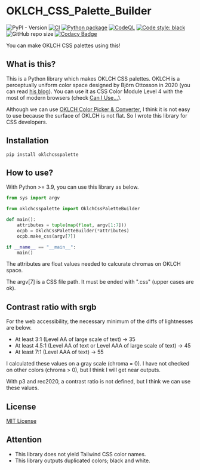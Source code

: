# OKLCH_CSS_Palette_Builder

![PyPI - Version](https://img.shields.io/pypi/v/oklchcsspalette)
[![CI](https://github.com/CHRIBUR0309/OKLCH_CSS_Palette_Builder/actions/workflows/blank.yml/badge.svg)](https://github.com/CHRIBUR0309/OKLCH_CSS_Palette_Builder/actions/workflows/blank.yml)
[![Python package](https://github.com/CHRIBUR0309/OKLCH_CSS_Palette_Builder/actions/workflows/python-package.yml/badge.svg)](https://github.com/CHRIBUR0309/OKLCH_CSS_Palette_Builder/actions/workflows/python-package.yml)
[![CodeQL](https://github.com/CHRIBUR0309/OKLCH_CSS_Palette_Builder/actions/workflows/codeql.yml/badge.svg)](https://github.com/CHRIBUR0309/OKLCH_CSS_Palette_Builder/actions/workflows/codeql.yml)
[![Code style: black](https://img.shields.io/badge/code%20style-black-000000.svg)](https://github.com/psf/black)
![GitHub repo size](https://img.shields.io/github/repo-size/CHRIBUR0309/OKLCH_CSS_Palette_Builder)
[![Codacy Badge](https://app.codacy.com/project/badge/Grade/1bae4f492011473689f1c6c3981320ea)](https://app.codacy.com/gh/CHRIBUR0309/OKLCH_CSS_Palette_Builder/dashboard?utm_source=gh&utm_medium=referral&utm_content=&utm_campaign=Badge_grade)

You can make OKLCH CSS palettes using this!

## What is this?

This is a Python library which makes OKLCH CSS palettes.
OKLCH is a perceptually uniform color space designed by Björn Ottosson in 2020 (you can read [his blog](https://bottosson.github.io/posts/oklab/)).
You can use it as CSS Color Module Level 4 with the most of modern browsers (check [Can I Use...](https://caniuse.com/?search=oklch)).

Although we can use [OKLCH Color Picker & Converter](https://oklch.com), I think it is not easy to use because the surface of OKLCH is not flat.
So I wrote this library for CSS developers.

## Installation

```Shell
pip install oklchcsspalette
```

## How to use?

With Python >= 3.9, you can use this library as below.

```Python
from sys import argv

from oklchcsspalette import OklchCssPaletteBuilder

def main():
    attributes = tuple(map(float, argv[1:7]))
    ocpb = OklchCssPaletteBuilder(*attributes)
    ocpb.make_css(argv[7])

if __name__ == "__main__":
    main()

```

The attributes are float values needed to calcurate chromas on OKLCH space.

The argv[7] is a CSS file path. It must be ended with ".css" (upper cases are ok).

## Contrast ratio with srgb

For the web accessibility, the necessary minimum of the diffs of lightnesses are below.

- At least 3:1 (Level AA of large scale of text) -> 35
- At least 4.5:1 (Level AA of text or Level AAA of large scale of text) -> 45
- At least 7:1 (Level AAA of text) -> 55

I calculated these values on a gray scale (chroma = 0). I have not checked on other colors (chroma > 0), but I think I will get near outputs.

With p3 and rec2020, a contrast ratio is not defined, but I think we can use these values.

## License

[MIT License](https://github.com/CHRIBUR0309/OKLCH_CSS_Palette_Builder/blob/main/LICENSE)

## Attention

- This library does not yield Tailwind CSS color names.
- This library outputs duplicated colors; black and white.
